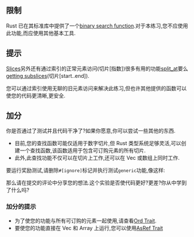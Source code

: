 ## 限制

Rust 已在其标准库中提供了一个[binary search function](https://doc.rust-lang.org/std/primitive.slice.html#method.binary_search).对于本练习,您不应使用此功能,而应使用其他基本工具.

## 提示

[Slices](https://doc.rust-lang.org/book/ch04-03-slices.html)另外还有通过索引的正常元素访问(切片[指数])很多有用的功能[split_at](https://doc.rust-lang.org/std/primitive.slice.html#method.split_at)要么[getting
subslices](https://doc.rust-lang.org/std/primitive.slice.html#method.get)(切片[start..end]).

您可以通过索引使用无聊的旧元素访问来解决此练习,但也许其他提供的函数可以使您的代码更清晰,更安全.

## 加分

你是否通过了测试并且代码干净了?如果你愿意,你可以尝试一些其他的东西.

- 目前,您的查找函数可能仅适用于数字切片,但 Rust 类型系统足够灵活,可以创建一个查找函数,该函数适用于包含可订购元素的所有切片.
- 此外,此查找功能不仅可以在切片上工作,还可以在 Vec 或数组上同时工作.

要运行奖励测试,请删除`#[ignore]`标记并执行测试`generic`功能,像这样:

那么请在提交的评论中分享您的想法.这个实验是否使代码更好?更差?你从中学到了什么吗?

### 加分的提示

- 为了使您的功能与所有可订购的元素一起使用,请查看[Ord Trait](https://doc.rust-lang.org/std/cmp/trait.Ord.html).
- 要使您的功能直接在 Vec 和 Array 上运行,您可以使用[AsRef Trait](https://doc.rust-lang.org/std/convert/trait.AsRef.html)
